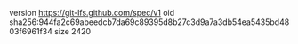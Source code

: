 version https://git-lfs.github.com/spec/v1
oid sha256:944fa2c69abeedcb7da69c89395d8b27c3d9a7a3db54ea5435bd4803f6961f34
size 2420
